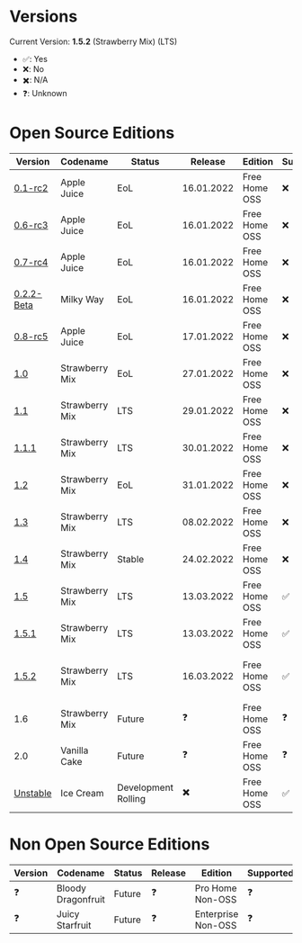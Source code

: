 # Versions
Current Version: **1.5.2** (Strawberry Mix) (LTS)

- ✅: Yes
- ❌: No
- ✖️: N/A
- ❓: Unknown 

# Open Source Editions
| Version | Codename | Status | Release | Edition | Supported | Notes 
| -- | -- | -- | -- | -- | -- | --
| [0.1-rc2](https://github.com/Strawberry-Software-Industries/SecureCloud/releases/tag/v0.1-rc2) | Apple Juice | EoL | 16.01.2022 | Free Home OSS | ❌ | First offical Release
| [0.6-rc3](https://github.com/Strawberry-Software-Industries/SecureCloud/releases/tag/v0.6-rc3) | Apple Juice | EoL | 16.01.2022 | Free Home OSS | ❌ | 
| [0.7-rc4](https://github.com/Strawberry-Software-Industries/SecureCloud/releases/tag/v0.7-rc4) | Apple Juice | EoL | 16.01.2022 | Free Home OSS | ❌ |
| [0.2.2-Beta](https://github.com/Strawberry-Software-Industries/SecureCloud/releases/tag/v0.2.2-Beta) | Milky Way | EoL | 16.01.2022 | Free Home OSS| ❌ | First Beta Release
| [0.8-rc5](https://github.com/Strawberry-Software-Industries/SecureCloud/releases/tag/v0.8-rc5) | Apple Juice | EoL | 17.01.2022 | Free Home OSS | ❌ | Last RC & Beta
| [1.0](https://github.com/Strawberry-Software-Industries/SecureCloud/releases/tag/v1.0) | Strawberry Mix | EoL | 27.01.2022 | Free Home OSS | ❌ | First Stable Release
| [1.1](https://github.com/Strawberry-Software-Industries/SecureCloud/releases/tag/v1.1) | Strawberry Mix | LTS | 29.01.2022 | Free Home OSS | ❌ | First LTS
| [1.1.1](https://github.com/Strawberry-Software-Industries/SecureCloud/releases/tag/v1.1.1) | Strawberry Mix | LTS | 30.01.2022 | Free Home OSS | ❌ |
| [1.2](https://github.com/Strawberry-Software-Industries/SecureCloud/releases/tag/v1.2) | Strawberry Mix | EoL | 31.01.2022 | Free Home OSS | ❌ |
| [1.3](https://github.com/Strawberry-Software-Industries/SecureCloud/releases/tag/v1.3) | Strawberry Mix | LTS | 08.02.2022 | Free Home OSS | ❌ | LTS with more Features
| [1.4](https://github.com/Strawberry-Software-Industries/SecureCloud/releases/tag/v1.4) | Strawberry Mix | Stable | 24.02.2022 | Free Home OSS | ❌ | Beta Login System
| [1.5](https://github.com/Strawberry-Software-Industries/SecureCloud/releases/tag/v1.5) | Strawberry Mix | LTS | 13.03.2022 | Free Home OSS | ✅ | Biggest Release (LTS)
| [1.5.1](https://github.com/Strawberry-Software-Industries/SecureCloud/releases/tag/v1.5.1) | Strawberry Mix | LTS | 13.03.2022 | Free Home OSS | ✅ | Bug Fix
| [1.5.2](https://github.com/Strawberry-Software-Industries/SecureCloud/releases/tag/v1.5.2) | Strawberry Mix | LTS | 16.03.2022 | Free Home OSS | ✅ | Support Ending for old vers
| 1.6 | Strawberry Mix | Future | ❓ | Free Home OSS | ❓ |
| 2.0 | Vanilla Cake | Future | ❓ | Free Home OSS | ❓ |
| [Unstable](https://github.com/Strawberry-Software-Industries/SecureCloud) | Ice Cream | Development Rolling | ✖️ | Free Home OSS | ✅ | Source Code 

# Non Open Source Editions
| Version | Codename | Status | Release | Edition | Supported | Notes 
| -- | -- | -- | -- | -- | -- | --
| ❓ | Bloody Dragonfruit | Future | ❓ | Pro Home Non-OSS | ❓
| ❓ | Juicy Starfruit | Future | ❓ | Enterprise Non-OSS | ❓
